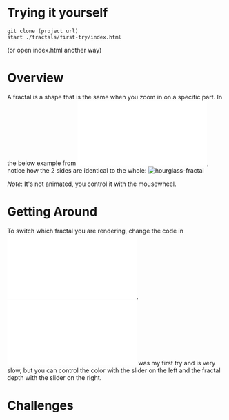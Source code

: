 Trying it yourself
==========

```
git clone (project url)
start ./fractals/first-try/index.html
```
(or open index.html another way)

Overview
==========

A fractal is a shape that is the same when you zoom in on a specific part. In the
below example from
![diamond-with-graphics.js](./first-try/diamond-with-graphics.js),
notice how the 2 sides are identical to the whole:
![hourglass-fractal](https://media.giphy.com/media/BZiYd6miQbM4oCo0Zx/giphy.gif)


*Note*: It's not animated, you control it with the mousewheel.

Getting Around
==============

To switch which fractal you are rendering, change the code in
![index.html](./first-try/index.html).
![sketch.js](./first-try/sketch.js) was my first try and is very slow, but you
can control the color with the slider on the left and the fractal depth with the
slider on the right.

Challenges
========
